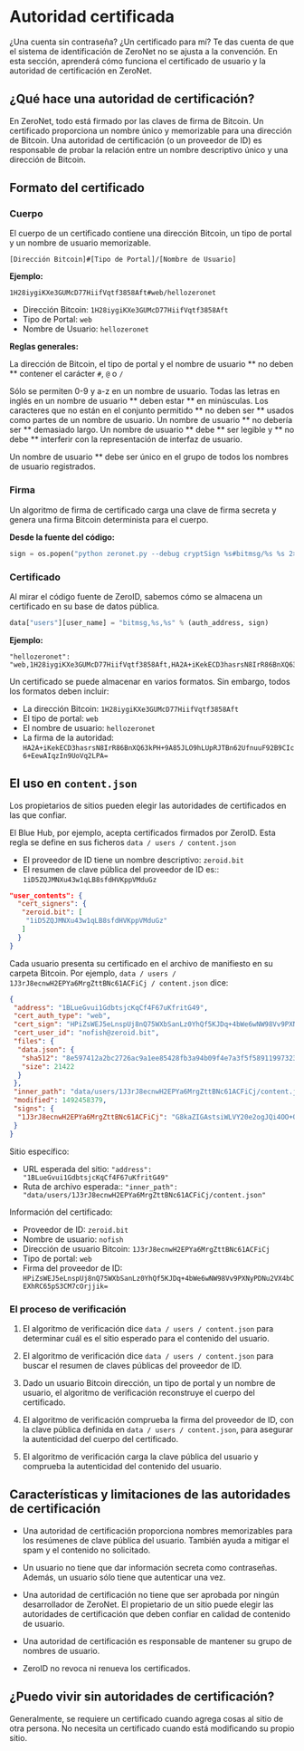 # Autoridad certificada

¿Una cuenta sin contraseña? ¿Un certificado para mí? Te das cuenta de que el sistema de identificación de ZeroNet no se ajusta a la convención. En esta sección, aprenderá cómo funciona el certificado de usuario y la autoridad de certificación en ZeroNet.

## ¿Qué hace una autoridad de certificación?

En ZeroNet, todo está firmado por las claves de firma de Bitcoin. Un certificado proporciona un nombre único y memorizable para una dirección de Bitcoin. Una autoridad de certificación (o un proveedor de ID) es responsable de probar la relación entre un nombre descriptivo único y una dirección de Bitcoin.

## Formato del certificado

### Cuerpo

El cuerpo de un certificado contiene una dirección Bitcoin, un tipo de portal y un nombre de usuario memorizable.

```
[Dirección Bitcoin]#[Tipo de Portal]/[Nombre de Usuario]
```

**Ejemplo:**

```
1H28iygiKXe3GUMcD77HiifVqtf3858Aft#web/hellozeronet
```

- Dirección Bitcoin: `1H28iygiKXe3GUMcD77HiifVqtf3858Aft`
- Tipo de Portal: `web`
- Nombre de Usuario: `hellozeronet`

**Reglas generales:**

La dirección de Bitcoin, el tipo de portal y el nombre de usuario ** no deben ** contener el carácter `#`, `@` o `/`

Sólo se permiten 0-9 y a-z en un nombre de usuario. Todas las letras en inglés en un nombre de usuario ** deben estar ** en minúsculas. Los caracteres que no están en el conjunto permitido ** no deben ser ** usados como partes de un nombre de usuario. Un nombre de usuario ** no debería ser ** demasiado largo. Un nombre de usuario ** debe ** ser legible y ** no debe ** interferir con la representación de interfaz de usuario.

Un nombre de usuario ** debe ser único en el grupo de todos los nombres de usuario registrados.

### Firma

Un algoritmo de firma de certificado carga una clave de firma secreta y genera una firma Bitcoin determinista para el cuerpo.

**Desde la fuente del código:**

```python
sign = os.popen("python zeronet.py --debug cryptSign %s#bitmsg/%s %s 2>&1" % (auth_address, user_name, config.site_privatekey)).readlines()[-1].strip()
```

### Certificado

Al mirar el código fuente de ZeroID, sabemos cómo se almacena un certificado en su base de datos pública.
```python
data["users"][user_name] = "bitmsg,%s,%s" % (auth_address, sign)
```

**Ejemplo:**

```
"hellozeronet": "web,1H28iygiKXe3GUMcD77HiifVqtf3858Aft,HA2A+iKekECD3hasrsN8IrR86BnXQ63kPH+9A85JLO9hLUpRJTBn62UfnuuF92B9CIc6+EewAIqzIn9UoVq2LPA="
```

Un certificado se puede almacenar en varios formatos. Sin embargo, todos los formatos deben incluir:

- La dirección Bitcoin: `1H28iygiKXe3GUMcD77HiifVqtf3858Aft`
- El tipo de portal: `web`
- El nombre de usuario: `hellozeronet`
- La firma de la autoridad: `HA2A+iKekECD3hasrsN8IrR86BnXQ63kPH+9A85JLO9hLUpRJTBn62UfnuuF92B9CIc6+EewAIqzIn9UoVq2LPA=`

## El uso en `content.json`

Los propietarios de sitios pueden elegir las autoridades de certificados en las que confiar.

El Blue Hub, por ejemplo, acepta certificados firmados por ZeroID. Esta regla se define en sus ficheros `data / users / content.json`
- El proveedor de ID tiene un nombre descriptivo: `zeroid.bit`
- El resumen de clave pública del proveedor de ID es:: `1iD5ZQJMNXu43w1qLB8sfdHVKppVMduGz`

```json
"user_contents": {
  "cert_signers": {
   "zeroid.bit": [
    "1iD5ZQJMNXu43w1qLB8sfdHVKppVMduGz"
   ]
  }
}
```

Cada usuario presenta su certificado en el archivo de manifiesto en su carpeta Bitcoin. Por ejemplo, `data / users / 1J3rJ8ecnwH2EPYa6MrgZttBNc61ACFiCj / content.json` dice:

```json
{
 "address": "1BLueGvui1GdbtsjcKqCf4F67uKfritG49",
 "cert_auth_type": "web",
 "cert_sign": "HPiZsWEJ5eLnspUj8nQ75WXbSanLz0YhQf5KJDq+4bWe6wNW98Vv9PXNyPDNu2VX4bCEXhRC65pS3CM7cOrjjik=",
 "cert_user_id": "nofish@zeroid.bit",
 "files": {
  "data.json": {
   "sha512": "8e597412a2bc2726ac9a1ee85428fb3a94b09f4e7a3f5f589119973231417b15",
   "size": 21422
  }
 },
 "inner_path": "data/users/1J3rJ8ecnwH2EPYa6MrgZttBNc61ACFiCj/content.json",
 "modified": 1492458379,
 "signs": {
  "1J3rJ8ecnwH2EPYa6MrgZttBNc61ACFiCj": "G8kaZIGAstsiWLVY20e2ogJQi4OO+QuwqJ9GTj3gz7YleST/jst7RQH7hDn0uf8BJMBjFs35H3LPhNHHj4jueh8="
 }
}
```

Sitio específico:

- URL esperada del sitio: `"address": "1BLueGvui1GdbtsjcKqCf4F67uKfritG49"`
- Ruta de archivo esperada:: `"inner_path": "data/users/1J3rJ8ecnwH2EPYa6MrgZttBNc61ACFiCj/content.json"`

Información del certificado:

- Proveedor de ID: `zeroid.bit`
- Nombre de usuario: `nofish`
- Dirección de usuario Bitcoin: `1J3rJ8ecnwH2EPYa6MrgZttBNc61ACFiCj`
- Tipo de portal: `web`
- Firma del proveedor de ID: `HPiZsWEJ5eLnspUj8nQ75WXbSanLz0YhQf5KJDq+4bWe6wNW98Vv9PXNyPDNu2VX4bCEXhRC65pS3CM7cOrjjik=`

### El proceso de verificación

1. El algoritmo de verificación dice `data / users / content.json` para determinar cuál es el sitio esperado para el contenido del usuario.

2. El algoritmo de verificación dice `data / users / content.json` para buscar el resumen de claves públicas del proveedor de ID.

3. Dado un usuario Bitcoin dirección, un tipo de portal y un nombre de usuario, el algoritmo de verificación reconstruye el cuerpo del certificado.

4. El algoritmo de verificación comprueba la firma del proveedor de ID, con la clave pública definida en `data / users / content.json`, para asegurar la autenticidad del cuerpo del certificado.

5. El algoritmo de verificación carga la clave pública del usuario y comprueba la autenticidad del contenido del usuario.

## Características y limitaciones de las autoridades de certificación

- Una autoridad de certificación proporciona nombres memorizables para los resúmenes de clave pública del usuario. También ayuda a mitigar el spam y el contenido no solicitado.

- Un usuario no tiene que dar información secreta como contraseñas. Además, un usuario sólo tiene que autenticar una vez.

- Una autoridad de certificación no tiene que ser aprobada por ningún desarrollador de ZeroNet. El propietario de un sitio puede elegir las autoridades de certificación que deben confiar en calidad de contenido de usuario.

- Una autoridad de certificación es responsable de mantener su grupo de nombres de usuario.

- ZeroID no revoca ni renueva los certificados.

## ¿Puedo vivir sin autoridades de certificación?

Generalmente, se requiere un certificado cuando agrega cosas al sitio de otra persona. No necesita un certificado cuando está modificando su propio sitio.
